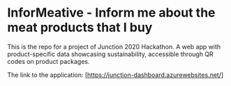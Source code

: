 # InforMeative - Inform me about the meat products that I buy

This is the repo for a project of Junction 2020 Hackathon. A web app with product-specific data showcasing sustainability, accessible through QR codes on product packages.

The link to the application: [https://junction-dashboard.azurewebsites.net/]
